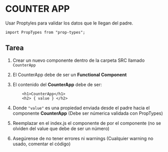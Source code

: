 # COUNTER APP

Usar Proptyles para validar los datos que le llegan del padre.

```
import PropTypes from "prop-types";
```

## Tarea

1. Crear un nuevo componente dentro de la carpeta SRC llamado
   `CounterApp`

2. El CounterApp debe de ser un **Functional Component**

3. El contenido del **CounterApp** debe de ser:

   ```
       <h1>CounterApp</h1>
       <h2> { value } </h2>
   ```

4. Donde `"value"` es una propiedad enviada desde el padre hacia
   el componente **CounterApp** (Debe ser númerica validada con PropTypes)

5. Reemplazar en el index.js el componente de <PrimeraApp />
   por el componente <CounterApp />
   (no se olviden del value que debe de ser un número)

6. Asegúrense de no tener errores ni warnings
   (Cualquier warning no usado, comentar el código)
